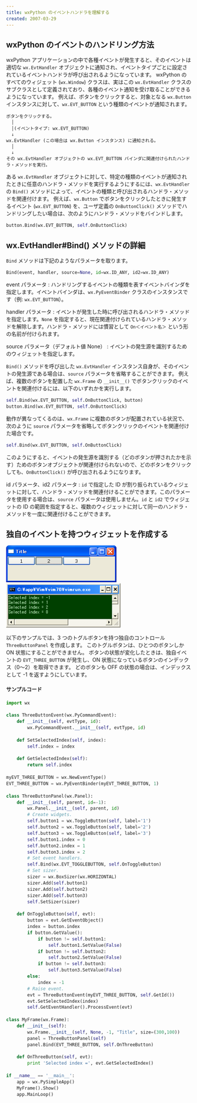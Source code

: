 ```yaml
---
title: wxPython のイベントハンドラを理解する
created: 2007-03-29
---
```


wxPython のイベントのハンドリング方法
----

wxPython アプリケーションの中で各種イベントが発生すると、そのイベントは適切な `wx.EvtHandler` オブジェクトに通知され、イベントタイプごとに設定されているイベントハンドラが呼び出されるようになっています。
wxPython のすべてのウィジェット (`wx.Window`) クラスは、実はこの `wx.EvtHandler` クラスのサブクラスとして定義されており、各種のイベント通知を受け取ることができるようになっています。
例えば、ボタンをクリックすると、対象となる `wx.Button` インスタンスに対して、`wx.EVT_BUTTON` という種類のイベントが通知されます。

~~~
ボタンをクリックする。
  │
  │(イベントタイプ: wx.EVT_BUTTON)
  ↓
wx.EvtHandler (この場合は wx.Button インスタンス) に通知される。
  │
  ↓
その wx.EvtHandler オブジェクトの wx.EVT_BUTTON バインダに関連付けられたハンドラ・メソッドを実行。
~~~

ある `wx.EvtHandler` オブジェクトに対して、特定の種類のイベントが通知されたときに任意のハンドラ・メソッドを実行するようにするには、`wx.EvtHandler` の `Bind()` メソッドによって、イベントの種類と呼び出されるハンドラ・メソッドを関連付けます。
例えば、`wx.Button` でボタンをクリックしたときに発生するイベント (`wx.EVT_BUTTON`) を、ユーザ定義の `OnButtonClick()` メソッドでハンドリングしたい場合は、次のようにハンドラ・メソッドをバインドします。

~~~ python
button.Bind(wx.EVT_BUTTON, self.OnButtonClick)
~~~


wx.EvtHandler#Bind() メソッドの詳細
----

`Bind` メソッドは下記のようなパラメータを取ります。

~~~ python
Bind(event, handler, source=None, id=wx.ID_ANY, id2=wx.ID_ANY)
~~~

event パラメータ
: ハンドリングするイベントの種類を表すイベントバインダを指定します。イベントバインダは、`wx.PyEventBinder` クラスのインスタンスです（例: `wx.EVT_BUTTON`）。

handler パラメータ
: イベントが発生した時に呼び出されるハンドラ・メソッドを指定します。`None` を指定すると、現在関連付けられているハンドラ・メソッドを解除します。ハンドラ・メソッドには慣習として `On＜イベント名＞` という形の名前が付けられます。

source パラメータ（デフォルト値 None）
: イベントの発生源を識別するためのウィジェットを指定します。

`Bind()` メソッドを呼び出した `wx.EvtHandler` インスタンス自身が、そのイベントの発生源である場合は、`source` パラメータを省略することができます。
例えば、複数のボタンを配置した `wx.Frame` の `__init__()` でボタンクリックのイベントを関連付けるには、以下のいずれかを実行します。

~~~ python
self.Bind(wx.EVT_BUTTON, self.OnButtonClick, button)
button.Bind(wx.EVT_BUTTON, self.OnButtonClick)
~~~

動作が異なってくるのは、`wx.Frame` に複数のボタンが配置されている状況で、次のように `source` パラメータを省略してボタンクリックのイベントを関連付けた場合です。

~~~ python
self.Bind(wx.EVT_BUTTON, self.OnButtonClick)
~~~

このようにすると、イベントの発生源を識別する（どのボタンが押されたかを示す）ためのボタンオブジェクトが関連付けられないので、どのボタンをクリックしても、`OnButtonClick()` が呼び出されるようになります。

id パラメータ、id2 パラメータ
: `id` で指定した ID が割り振られているウィジェットに対して、ハンドラ・メソッドを関連付けることができます。このパラメータを使用する場合は、`source` パラメータは使用しません。`id` と `id2` でウィジェットの ID の範囲を指定すると、複数のウィジェットに対して同一のハンドラ・メソッドを一度に関連付けることができます。


独自のイベントを持つウィジェットを作成する
----

![./image/20070419-original_event.png](./image/20070419-original_event.png)
![./image/20070419-original_event2.png](./image/20070419-original_event2.png)

以下のサンプルでは、3 つのトグルボタンを持つ独自のコントロール `ThreeButtonPanel` を作成します。
このトグルボタンは、ひとつのボタンしか ON 状態にすることができません。
ボタンの状態が変化したときは、独自イベントの `EVT_THREE_BUTTON` が発生し、ON 状態になっているボタンのインデックス（0～2）を取得できます。
どのボタンも OFF の状態の場合は、インデックスとして -1 を返すようにしています。

#### サンプルコード

~~~ python
import wx

class ThreeButtonEvent(wx.PyCommandEvent):
    def __init__(self, evtType, id):
        wx.PyCommandEvent.__init__(self, evtType, id)

    def SetSelectedIndex(self, index):
        self.index = index

    def GetSelectedIndex(self):
        return self.index

myEVT_THREE_BUTTON = wx.NewEventType()
EVT_THREE_BUTTON = wx.PyEventBinder(myEVT_THREE_BUTTON, 1)

class ThreeButtonPanel(wx.Panel):
    def __init__(self, parent, id=-1):
        wx.Panel.__init__(self, parent, id)
        # Create widgets.
        self.button1 = wx.ToggleButton(self, label='1')
        self.button2 = wx.ToggleButton(self, label='2')
        self.button3 = wx.ToggleButton(self, label='3')
        self.button1.index = 0
        self.button2.index = 1
        self.button3.index = 2
        # Set event handlers.
        self.Bind(wx.EVT_TOGGLEBUTTON, self.OnToggleButton)
        # Set sizer.
        sizer = wx.BoxSizer(wx.HORIZONTAL)
        sizer.Add(self.button1)
        sizer.Add(self.button2)
        sizer.Add(self.button3)
        self.SetSizer(sizer)

    def OnToggleButton(self, evt):
        button = evt.GetEventObject()
        index = button.index
        if button.GetValue():
            if button != self.button1:
                self.button1.SetValue(False)
            if button != self.button2:
                self.button2.SetValue(False)
            if button != self.button3:
                self.button3.SetValue(False)
        else:
            index = -1
        # Raise event.
        evt = ThreeButtonEvent(myEVT_THREE_BUTTON, self.GetId())
        evt.SetSelectedIndex(index)
        self.GetEventHandler().ProcessEvent(evt)

class MyFrame(wx.Frame):
    def __init__(self):
        wx.Frame.__init__(self, None, -1, "Title", size=(300,100))
        panel = ThreeButtonPanel(self)
        panel.Bind(EVT_THREE_BUTTON, self.OnThreeButton)

    def OnThreeButton(self, evt):
        print 'Selected index =', evt.GetSelectedIndex()

if __name__ == '__main__':
    app = wx.PySimpleApp()
    MyFrame().Show()
    app.MainLoop()
~~~

